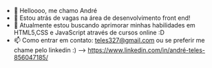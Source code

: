 - 👋 Helloooo, me chamo André
- 👀 Estou atrás de vagas na área de desenvolvimento front end!
- 🌱 Atualmente estou buscando aprimorar minhas habilidades em HTML5,CSS e JavaScript através de cursos online :D
- 📫 Como entrar em contato: teles327@gmail.com
ou se preferir me chame pelo linkedin :)   --> https://www.linkedin.com/in/andré-teles-856047185/
